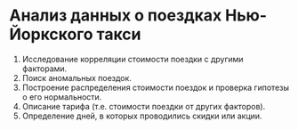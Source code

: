 # Анализ данных о поездках Нью-Йоркского такси

1. Исследование корреляции стоимости поездки с другими факторами.
2. Поиск аномальных поездок.
3. Построение распределения стоимости поездок и проверка гипотезы о его нормальности.
4. Описание тарифа (т.е. стоимости поездки от других факторов).
5. Определение дней, в которых проводились скидки или акции.
